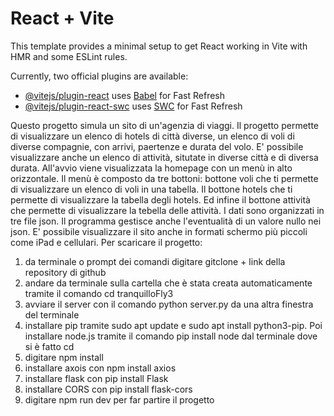 # React + Vite

This template provides a minimal setup to get React working in Vite with HMR and some ESLint rules.

Currently, two official plugins are available:

- [@vitejs/plugin-react](https://github.com/vitejs/vite-plugin-react/blob/main/packages/plugin-react/README.md) uses [Babel](https://babeljs.io/) for Fast Refresh
- [@vitejs/plugin-react-swc](https://github.com/vitejs/vite-plugin-react-swc) uses [SWC](https://swc.rs/) for Fast Refresh


Questo progetto simula un sito di un'agenzia di viaggi. Il progetto permette di visualizzare un elenco di hotels di città diverse, un elenco di voli di diverse compagnie, con arrivi, paertenze e durata del volo. E' possibile visualizzare anche un elenco di attività, situtate in diverse città e di diversa durata. All'avvio viene visualizzata la homepage con un menù in alto orizzontale. Il menù è composto da tre bottoni: bottone voli che ti permette di visualizzare un elenco di voli in una tabella. Il bottone hotels che ti permette di visualizzare la tabella degli hotels. Ed infine il bottone attività che permette di visualizzare la tebella delle attività. I dati sono organizzati in tre file json. Il programma gestisce anche l'eventualità di un valore nullo nei json.
E' possibile visualizzare il sito anche in formati schermo più piccoli come iPad e cellulari.
Per scaricare il progetto:
1. da terminale o prompt dei comandi digitare gitclone + link della repository di github
2. andare da terminale sulla cartella che è stata creata automaticamente tramite il comando cd tranquilloFly3
3. avviare il server con il comando python server.py da una altra finestra del terminale
4. installare pip tramite sudo apt update e sudo apt install python3-pip. Poi installare node.js tramite il comando pip    install node dal terminale dove si è fatto cd
5. digitare npm install
6. installare axois con npm install axios
7. installare flask con pip install Flask
8. installare CORS con pip install flask-cors
9. digitare npm run dev per far partire il progetto
